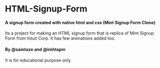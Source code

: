 # HTML-Signup-Form 
#### A signup form created with native html and css (Mint Signup Form Clone)

Its a project for making an HTML signup form that is replica of Mint Signup Form from Intuit Corp. It has few animations added too. 

#### By @saintaze and @imhtapm

It is for educational purpose only 

